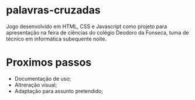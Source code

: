 # palavras-cruzadas
Jogo desenvolvido em HTML, CSS e Javascript como projeto para apresentação na feira de ciências do colégio Deodoro da Fonseca, tuma de técnico em informática subequente noite.

# Proximos passos
- Documentação de uso;
- Altreração visual;
- Adaptação para assunto pretendido;